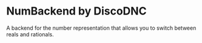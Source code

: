 # NumBackend by DiscoDNC

A backend for the number representation that allows you to switch between reals and rationals.
